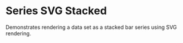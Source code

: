 # Series SVG Stacked

Demonstrates rendering a data set as a stacked bar series using SVG rendering.

